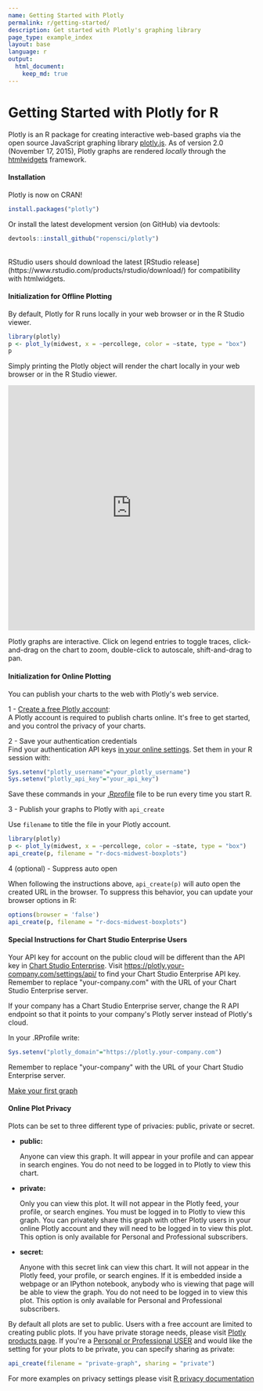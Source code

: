 ```yaml
---
name: Getting Started with Plotly
permalink: r/getting-started/
description: Get started with Plotly's graphing library
page_type: example_index
layout: base
language: r
output:
  html_document:
    keep_md: true
---
```




# Getting Started with Plotly for R

Plotly is an R package for creating interactive web-based graphs via the open source JavaScript graphing library [plotly.js](http://plot.ly/javascript).
As of version 2.0 (November 17, 2015), Plotly graphs are rendered *locally* through the [htmlwidgets](http://www.htmlwidgets.org/) framework.


#### Installation

Plotly is now on CRAN!

```r
install.packages("plotly")
```

Or install the latest development version (on GitHub) via devtools:

```r
devtools::install_github("ropensci/plotly")
```

<br>
RStudio users should download the latest [RStudio release](https://www.rstudio.com/products/rstudio/download/) for compatibility with htmlwidgets.

#### Initialization for Offline Plotting

By default, Plotly for R runs locally in your web browser or in the R Studio viewer.

```r
library(plotly)
p <- plot_ly(midwest, x = ~percollege, color = ~state, type = "box")
p
```

Simply printing the Plotly object will render the chart locally in your web browser or in the R Studio viewer.

<iframe style="border: none; width: 100%; height: 500px;" src="https://plot.ly/~chriddyp/1799.embed"></iframe>

Plotly graphs are interactive. Click on legend entries to toggle traces, click-and-drag on the chart to zoom, double-click to autoscale, shift-and-drag to pan.

#### Initialization for Online Plotting

You can publish your charts to the web with Plotly's web service.

1 - [Create a free Plotly account](https://plot.ly/api_signup):<br>
A Plotly account is required to publish charts online. It's free to get started, and you control the privacy of your charts.

2 - Save your authentication credentials<br>
Find your authentication API keys [in your online settings](https://plot.ly/settings/api). Set them in your R session with:

```r
Sys.setenv("plotly_username"="your_plotly_username")
Sys.setenv("plotly_api_key"="your_api_key")
```

Save these commands in your [.Rprofile](http://www.statmethods.net/interface/customizing.html) file to be run every time you start R.

3 - Publish your graphs to Plotly with `api_create`

Use `filename` to title the file in your Plotly account.

```r
library(plotly)
p <- plot_ly(midwest, x = ~percollege, color = ~state, type = "box")
api_create(p, filename = "r-docs-midwest-boxplots")
```

4 (optional) - Suppress auto open

When following the instructions above, `api_create(p)` will auto open the created URL in the browser. To suppress this behavior, you can update your browser options in R:

```r
options(browser = 'false')
api_create(p, filename = "r-docs-midwest-boxplots")
```

#### Special Instructions for Chart Studio Enterprise Users

Your API key for account on the public cloud will be different than the API key in [Chart Studio Enterprise](https://plot.ly/product/enterprise/). Visit <https://plotly.your-company.com/settings/api/> to find your Chart Studio Enterprise API key. Remember to replace "your-company.com" with the URL of your Chart Studio Enterprise server.

If your company has a Chart Studio Enterprise server, change the R API endpoint so that it points to your company's Plotly server instead of Plotly's cloud.

In your .RProfile write:

```r
Sys.setenv("plotly_domain"="https://plotly.your-company.com")
```

Remember to replace "your-company" with the URL of your Chart Studio Enterprise server.

<div class="row centered btnrow">
    <a href="/r/" class="button no_underline">Make your first graph</a>
</div>

#### Online Plot Privacy

Plots can be set to three different type of privacies: public, private or secret.

* **public:**

     Anyone can view this graph. It will appear in your profile
     and can appear in search engines. You do not need to be
     logged in to Plotly to view this chart.

* **private:**

     Only you can view this plot. It will not appear in the
     Plotly feed, your profile, or search engines. You must be
     logged in to Plotly to view this graph. You can privately
     share this graph with other Plotly users in your online
     Plotly account and they will need to be logged in to
     view this plot. This option is only available for Personal
     and Professional subscribers.

* **secret:**

     Anyone with this secret link can view this chart. It will
     not appear in the Plotly feed, your profile, or search
     engines. If it is embedded inside a webpage or an IPython
     notebook, anybody who is viewing that page will be able to
     view the graph. You do not need to be logged in to view
     this plot. This option is only available for Personal
     and Professional subscribers.

By default all plots are set to public. Users with a free account are limited to creating public plots. If you have private storage needs, please visit [Plotly products page](https://plot.ly/products). If you're a [Personal or Professional USER](https://plot.ly/settings/subscription/?modal=true&utm_source=api-docs&utm_medium=support-oss) and would like the setting for your plots to be private, you can specify sharing as private:

```r
api_create(filename = "private-graph", sharing = "private")
```
For more examples on privacy settings please visit [R privacy documentation](https://plot.ly/r/privacy/)
